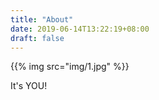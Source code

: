 ```yaml
---
title: "About"
date: 2019-06-14T13:22:19+08:00
draft: false
---
```


{{% img src="img/1.jpg" %}}

It's YOU!